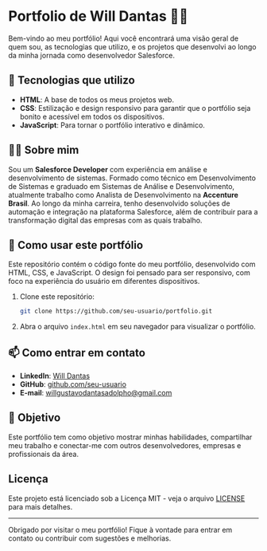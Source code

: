 # Portfolio de Will Dantas 👨‍💻

Bem-vindo ao meu portfólio! Aqui você encontrará uma visão geral de quem sou, as tecnologias que utilizo, e os projetos que desenvolvi ao longo da minha jornada como desenvolvedor Salesforce.

## 🚀 Tecnologias que utilizo

- **HTML**: A base de todos os meus projetos web.
- **CSS**: Estilização e design responsivo para garantir que o portfólio seja bonito e acessível em todos os dispositivos.
- **JavaScript**: Para tornar o portfólio interativo e dinâmico.

## 🧑‍💻 Sobre mim

Sou um **Salesforce Developer** com experiência em análise e desenvolvimento de sistemas. Formado como técnico em Desenvolvimento de Sistemas e graduado em Sistemas de Análise e Desenvolvimento, atualmente trabalho como Analista de Desenvolvimento na **Accenture Brasil**. Ao longo da minha carreira, tenho desenvolvido soluções de automação e integração na plataforma Salesforce, além de contribuir para a transformação digital das empresas com as quais trabalho.

## 🔧 Como usar este portfólio

Este repositório contém o código fonte do meu portfólio, desenvolvido com HTML, CSS, e JavaScript. O design foi pensado para ser responsivo, com foco na experiência do usuário em diferentes dispositivos.

1. Clone este repositório:
    ```bash
    git clone https://github.com/seu-usuario/portfolio.git
    ```

2. Abra o arquivo `index.html` em seu navegador para visualizar o portfólio.

## 📫 Como entrar em contato

- **LinkedIn**: [Will Dantas](https://www.linkedin.com/in/will-dantas-54532922b/)
- **GitHub**: [github.com/seu-usuario](https://github.com/WillGD)
- **E-mail**: willgustavodantasadolpho@gmail.com

## 🎯 Objetivo

Este portfólio tem como objetivo mostrar minhas habilidades, compartilhar meu trabalho e conectar-me com outros desenvolvedores, empresas e profissionais da área.

## Licença

Este projeto está licenciado sob a Licença MIT - veja o arquivo [LICENSE](LICENSE) para mais detalhes.

---

Obrigado por visitar o meu portfólio! Fique à vontade para entrar em contato ou contribuir com sugestões e melhorias.

